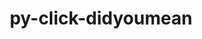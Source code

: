 ---
title: "py-click-didyoumean"
layout: cache
categories: [package, develop]
meta: {"versions": ["0.0.3"], "compilers": ["gcc@=7.5.0"], "oss": ["ubuntu18.04"], "platforms": ["linux"], "targets": ["x86_64_v3"], "stacks": ["radiuss", "root"], "num_specs": 3, "num_specs_by_stack": {"root": 3, "radiuss": 3}}
spec_details: [{"hash": "mqbso7shkabxauxymxk356i7qmtzq6ko", "compiler": "gcc@=7.5.0", "versions": ["0.0.3"], "os": "ubuntu18.04", "platform": "linux", "target": "x86_64_v3", "variants": ["build_system=python_pip"], "stacks": ["root", "radiuss"], "size": "-", "tarball": "https://binaries.spack.io/develop/build_cache/linux-ubuntu18.04-x86_64_v3/gcc-7.5.0/py-click-didyoumean-0.0.3/linux-ubuntu18.04-x86_64_v3-gcc-7.5.0-py-click-didyoumean-0.0.3-mqbso7shkabxauxymxk356i7qmtzq6ko.spack"}, {"hash": "msqxxjec5o3kalh3ypvy6xf7q4vehbu4", "compiler": "gcc@=7.5.0", "versions": ["0.0.3"], "os": "ubuntu18.04", "platform": "linux", "target": "x86_64_v3", "variants": ["build_system=python_pip"], "stacks": ["root", "radiuss"], "size": "-", "tarball": "https://binaries.spack.io/develop/build_cache/linux-ubuntu18.04-x86_64_v3/gcc-7.5.0/py-click-didyoumean-0.0.3/linux-ubuntu18.04-x86_64_v3-gcc-7.5.0-py-click-didyoumean-0.0.3-msqxxjec5o3kalh3ypvy6xf7q4vehbu4.spack"}, {"hash": "ri6yfheft75jy6voaz3ntebknbue5nzd", "compiler": "gcc@=7.5.0", "versions": ["0.0.3"], "os": "ubuntu18.04", "platform": "linux", "target": "x86_64_v3", "variants": ["build_system=python_pip"], "stacks": ["root", "radiuss"], "size": "-", "tarball": "https://binaries.spack.io/develop/build_cache/linux-ubuntu18.04-x86_64_v3/gcc-7.5.0/py-click-didyoumean-0.0.3/linux-ubuntu18.04-x86_64_v3-gcc-7.5.0-py-click-didyoumean-0.0.3-ri6yfheft75jy6voaz3ntebknbue5nzd.spack"}]
---